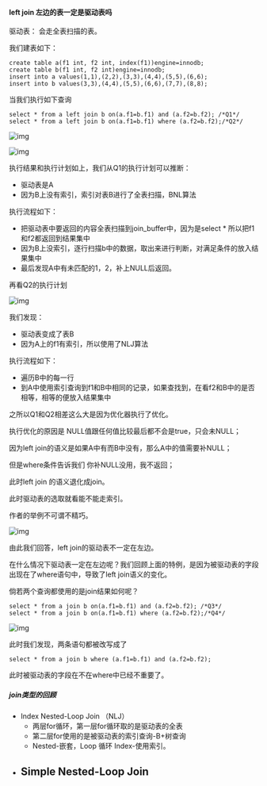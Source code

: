 #### left join  左边的表一定是驱动表吗

驱动表： 会走全表扫描的表。

我们建表如下：

```mysql
create table a(f1 int, f2 int, index(f1))engine=innodb;
create table b(f1 int, f2 int)engine=innodb;
insert into a values(1,1),(2,2),(3,3),(4,4),(5,5),(6,6);
insert into b values(3,3),(4,4),(5,5),(6,6),(7,7),(8,8);
```



当我们执行如下查询

```mysql
select * from a left join b on(a.f1=b.f1) and (a.f2=b.f2); /*Q1*/
select * from a left join b on(a.f1=b.f1) where (a.f2=b.f2);/*Q2*/
```

![img](https://static001.geekbang.org/resource/image/87/bd/871f890532349781fdc4a4287e9f91bd.png)

![img](https://static001.geekbang.org/resource/image/b7/17/b7f27917ceb0be90ef7b201f2794c817.png)

执行结果和执行计划如上，我们从Q1的执行计划可以推断：

- 驱动表是A
- 因为B上没有索引，索引对表B进行了全表扫描，BNL算法



执行流程如下：

- 把驱动表中要返回的内容全表扫描到join_buffer中，因为是select * 所以把f1和f2都返回到结果集中
- 因为B上没索引，逐行扫描b中的数据，取出来进行判断，对满足条件的放入结果集中
- 最后发现A中有未匹配的1，2，补上NULL后返回。



再看Q2的执行计划

![img](https://static001.geekbang.org/resource/image/f5/9c/f5712c56dc84d331990409a5c313ea9c.png)

我们发现：

- 驱动表变成了表B
- 因为A上的f1有索引，所以使用了NLJ算法



执行流程如下：

- 遍历B中的每一行
- 到A中使用索引查询到f1和B中相同的记录，如果查找到，在看f2和B中的是否相等，相等的便放入结果集中



之所以Q1和Q2相差这么大是因为优化器执行了优化。

执行优化的原因是 NULL值跟任何值比较最后都不会是true，只会未NULL；

因为left join的语义是如果A中有而B中没有，那么A中的值需要补NULL；

但是where条件告诉我们 你补NULL没用，我不返回；

此时left join 的语义退化成join。

此时驱动表的选取就看能不能走索引。

作者的举例不可谓不精巧。

![img](https://static001.geekbang.org/resource/image/d7/ab/d74878e7469edb8b713a18c6158530ab.png)



由此我们回答，left join的驱动表不一定在左边。

在什么情况下驱动表一定在左边呢？我们回顾上面的特例，是因为被驱动表的字段出现在了where语句中，导致了left join语义的变化。



倘若两个查询都使用的是join结果如何呢？

```mysql
select * from a join b on(a.f1=b.f1) and (a.f2=b.f2); /*Q3*/
select * from a join b on(a.f1=b.f1) where (a.f2=b.f2);/*Q4*/
```

![img](https://static001.geekbang.org/resource/image/d9/f5/d9952e4c2150bc649c7f2977e6ea80f5.png)

此时我们发现，两条语句都被改写成了

```mysql
select * from a join b where (a.f1=b.f1) and (a.f2=b.f2);
```

此时被驱动表的字段在不在where中已经不重要了。



##### join类型的回顾

- Index Nested-Loop Join （NLJ）
  - 两层for循环，第一层for循环取的是驱动表的全表
  - 第二层for使用的是被驱动表的索引查询-B+树查询
  - Nested-嵌套，Loop 循环 Index-使用索引。
- Simple Nested-Loop Join
  - 

